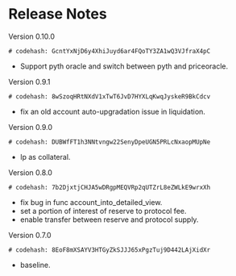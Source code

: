 # Release Notes

Version 0.10.0
```bssh=
# codehash: GcntYxNjD6y4XhiJuyd6ar4FQoTY3ZA1wQ3VJfraX4pC 
```
- Support pyth oracle and switch between pyth and priceoracle.

Version 0.9.1
```bssh=
# codehash: 8wSzoqHRtNXdV1xTwT6JvD7HYXLqKwqJyskeR9BkCdcv 
```
- fix an old account auto-upgradation issue in liquidation.

Version 0.9.0
```bssh=
# codehash: DUBWfFT1h3NNtvngw22SenyDpeUGN5PRLcNxaopMUpNe 
```
- lp as collateral.

Version 0.8.0
```bash=
# codehash: 7b2DjxtjCHJA5wDRgpMEQVRp2qUTZrL8eZWLkE9wrxXh
```
- fix bug in func account_into_detailed_view.
- set a portion of interest of reserve to protocol fee.
- enable transfer between reserve and protocol supply.

Version 0.7.0
```bash=
# codehash: 8EoF8mXSAYV3HTGyZkSJJJ65xPgzTuj9D442LAjXidXr
```
- baseline.
